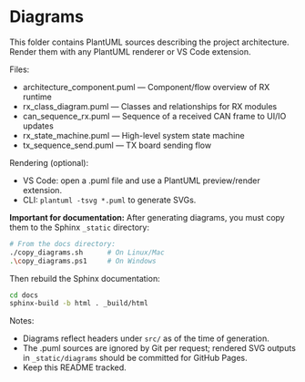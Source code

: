 # Diagrams

This folder contains PlantUML sources describing the project architecture. Render them with any PlantUML renderer or VS Code extension.

Files:
- architecture_component.puml — Component/flow overview of RX runtime
- rx_class_diagram.puml — Classes and relationships for RX modules
- can_sequence_rx.puml — Sequence of a received CAN frame to UI/IO updates
- rx_state_machine.puml — High-level system state machine
- tx_sequence_send.puml — TX board sending flow

Rendering (optional):
- VS Code: open a .puml file and use a PlantUML preview/render extension.
- CLI: `plantuml -tsvg *.puml` to generate SVGs.

**Important for documentation:**
After generating diagrams, you must copy them to the Sphinx `_static` directory:
```bash
# From the docs directory:
./copy_diagrams.sh      # On Linux/Mac
.\copy_diagrams.ps1     # On Windows
```

Then rebuild the Sphinx documentation:
```bash
cd docs
sphinx-build -b html . _build/html
```

Notes:
- Diagrams reflect headers under `src/` as of the time of generation.
- The .puml sources are ignored by Git per request; rendered SVG outputs in `_static/diagrams` should be committed for GitHub Pages.
- Keep this README tracked.
